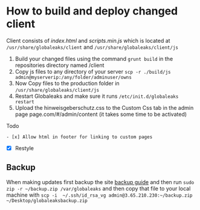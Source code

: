 # How to build and deploy changed client

Client consists of *index.html* and *scripts.min.js* which is located at `/usr/share/globaleaks/client` and `/usr/share/globaleaks/client/js`

1. Build your changed files using the command `grunt build` in the repositories directory named /client
2. Copy js files to any directory of your server `scp -r ./build/js admin@myserverip:/any/folder/adminuser/owns`
3. Now Copy files to the production folder in `/usr/share/globaleaks/client/js`
4. Restart Globaleaks and make sure it runs `/etc/init.d/globaleaks restart`
5. Upload the hinweisgeberschutz.css to the Custom Css tab in the admin page page.com/#/admin/content (it takes some time to be activated)


Todo

	- [x] Allow html in footer for linking to custom pages
  - [x] Restyle

## Backup
When making updates first backup the site [backup guide](https://docs.globaleaks.org/en/stable/user/admin/BackupAndRestore.html) and then run `sudo zip -r ~/backup.zip /var/globaleaks` and then copy that file to your local machine with `scp -i  ~/.ssh/id_rsa_vg admin@3.65.210.230:~/backup.zip  ~/Desktop/globaleaksbackup.zip`
